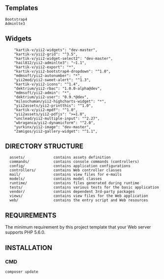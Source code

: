 
Templates
-------------------

    Bootstrap4
    Adminlte3


Widgets
-------------------

        "kartik-v/yii2-widgets": "dev-master",
        "kartik-v/yii2-grid": "^3.5",
        "kartik-v/yii2-widget-select2": "dev-master",
        "hail812/yii2-adminlte3": "~1.1",
        "kartik-v/yii2-export": "*",
        "kartik-v/yii2-bootstrap4-dropdown": "^1.0",
        "mdmsoft/yii2-autonumber": "*",
        "yii2mod/yii2-sweet-alert": "^1.3",
        "kartik-v/yii2-icons": "^1.4",
        "dektrium/yii2-rbac": "1.0.0-alpha@dev",
        "mdmsoft/yii2-admin": "*",
        "dektrium/yii2-user": "0.9.*@dev",
        "miloschuman/yii2-highcharts-widget": "*",
        "yii2assets/yii2-printthis": "^1.0",
        "kartik-v/yii2-mpdf": "^1.0",
        "yii2assets/yii2-pdfjs": ">=1.0",
        "unclead/yii2-multiple-input": "^2.27",
        "wbraganca/yii2-dynamicform": "^2.0",
        "yurkinx/yii2-image": "dev-master",
        "2amigos/yii2-gallery-widget": "^1.1",


DIRECTORY STRUCTURE
-------------------

      assets/             contains assets definition
      commands/           contains console commands (controllers)
      config/             contains application configurations
      controllers/        contains Web controller classes
      mail/               contains view files for e-mails
      models/             contains model classes
      runtime/            contains files generated during runtime
      tests/              contains various tests for the basic application
      vendor/             contains dependent 3rd-party packages
      views/              contains view files for the Web application
      web/                contains the entry script and Web resources



REQUIREMENTS
------------

The minimum requirement by this project template that your Web server supports PHP 5.6.0.


INSTALLATION
------------

### CMD

    composer update


